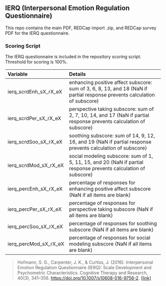 ## IERQ (Interpersonal Emotion Regulation Questionnaire)

This repo contains the main PDF, REDCap import .zip, and REDCap survey PDF for the IERQ questionnaire.


### Scoring Script
The IERQ questionnaire is included in the repository scoring script. Threshold for scoring is 100%.

| Variable | Details |
| :--  | :--  |
| ierq_scrdEnh_sX_rX_eX | enhancing positive affect subscore: sum of 3, 6, 8, 13, and 18 (NaN if partial response prevents calculation of subscore) |
| ierq_scrdPer_sX_rX_eX | perspective taking subscore: sum of 2, 7, 10, 14, and 17 (NaN if partial response prevents calculation of subscore) |
| ierq_scrdSoo_sX_rX_eX | soothing subscore: sum of 14, 9, 12, 16, and 19 (NaN if partial response prevents calculation of subscore) |
| ierq_scrdMod_sX_rX_eX | social modeling subscore: sum of 1, 5, 11, 15, and 20 (NaN if partial response prevents calculation of subscore) |
| ierq_percEnh_sX_rX_eX | percentage of responses for enhancing positive affect subscore (NaN if all items are blank) |
| ierq_percPer_sX_rX_eX | percentage of responses for perspective taking subscore (NaN if all items are blank) |
| ierq_percSoo_sX_rX_eX | percentage of responses for soothing subscore (NaN if all items are blank) |
| ierq_percMod_sX_rX_eX | percentage of responses for social modeling subscore (NaN if all items are blank) |

> Hofmann, S. G., Carpenter, J. K., & Curtiss, J. (2016). Interpersonal Emotion Regulation Questionnaire (IERQ): Scale Development and Psychometric Characteristics. Cognitive Therapy and Research, 40(3), 341–356. https://doi.org/10.1007/s10608-016-9756-2. [[link]](https://link.springer.com/article/10.1007/s10608-016-9756-2)